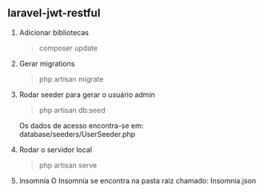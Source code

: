 
## laravel-jwt-restful
1. Adicionar bibliotecas
    > composer update
2. Gerar migrations
    > php artisan migrate
3. Rodar seeder para gerar o usuário admin

    > php artisan db:seed
    
    Os dados de acesso encontra-se em: database/seeders/UserSeeder.php
4. Rodar o servidor local
    >php artisan serve
5. Insomnia
    O Insomnia se encontra na pasta raiz chamado: Insomnia.json

